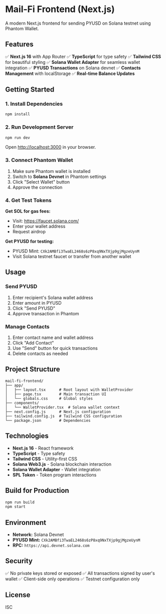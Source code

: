 # Mail-Fi Frontend (Next.js)

A modern Next.js frontend for sending PYUSD on Solana testnet using Phantom Wallet.

## Features

✅ **Next.js 16** with App Router
✅ **TypeScript** for type safety
✅ **Tailwind CSS** for beautiful styling
✅ **Solana Wallet Adapter** for seamless wallet integration
✅ **PYUSD Transactions** on Solana devnet
✅ **Contacts Management** with localStorage
✅ **Real-time Balance Updates**

## Getting Started

### 1. Install Dependencies

```bash
npm install
```

### 2. Run Development Server

```bash
npm run dev
```

Open [http://localhost:3000](http://localhost:3000) in your browser.

### 3. Connect Phantom Wallet

1. Make sure Phantom wallet is installed
2. Switch to **Solana Devnet** in Phantom settings
3. Click "Select Wallet" button
4. Approve the connection

### 4. Get Test Tokens

**Get SOL for gas fees:**
- Visit: https://faucet.solana.com/
- Enter your wallet address
- Request airdrop

**Get PYUSD for testing:**
- PYUSD Mint: `CXk2AMBfi3TwaEL2468s6zP8xq9NxTXjp9gjMgzeUynM`
- Visit Solana testnet faucet or transfer from another wallet

## Usage

### Send PYUSD

1. Enter recipient's Solana wallet address
2. Enter amount in PYUSD
3. Click "Send PYUSD"
4. Approve transaction in Phantom

### Manage Contacts

1. Enter contact name and wallet address
2. Click "Add Contact"
3. Use "Send" button for quick transactions
4. Delete contacts as needed

## Project Structure

```
mail-fi-frontend/
├── app/
│   ├── layout.tsx      # Root layout with WalletProvider
│   ├── page.tsx        # Main transaction UI
│   └── globals.css     # Global styles
├── components/
│   └── WalletProvider.tsx  # Solana wallet context
├── next.config.js      # Next.js configuration
├── tailwind.config.js  # Tailwind CSS configuration
└── package.json        # Dependencies
```

## Technologies

- **Next.js 16** - React framework
- **TypeScript** - Type safety
- **Tailwind CSS** - Utility-first CSS
- **Solana Web3.js** - Solana blockchain interaction
- **Solana Wallet Adapter** - Wallet integration
- **SPL Token** - Token program interactions

## Build for Production

```bash
npm run build
npm start
```

## Environment

- **Network:** Solana Devnet
- **PYUSD Mint:** `CXk2AMBfi3TwaEL2468s6zP8xq9NxTXjp9gjMgzeUynM`
- **RPC:** `https://api.devnet.solana.com`

## Security

✅ No private keys stored or exposed
✅ All transactions signed by user's wallet
✅ Client-side only operations
✅ Testnet configuration only

## License

ISC

